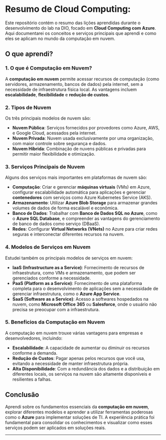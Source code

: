 # Resumo de Cloud Computing:

Este repositório contém o resumo das lições aprendidas durante o desenvolvimento do lab na DIO, focado em **Cloud Computing com Azure**. Aqui documentarei os conceitos e serviços principais que aprendi e como eles se aplicam no mundo da computação em nuvem.

## O que aprendi?

### 1. O que é Computação em Nuvem?
A **computação em nuvem** permite acessar recursos de computação (como servidores, armazenamento, bancos de dados) pela internet, sem a necessidade de infraestrutura física local. As vantagens incluem **escalabilidade**, **flexibilidade** e **redução de custos**.

### 2. Tipos de Nuvem
Os três principais modelos de nuvem são:

- **Nuvem Pública**: Serviços fornecidos por provedores como Azure, AWS, e Google Cloud, acessados pela internet.
- **Nuvem Privada**: Nuvem usada exclusivamente por uma organização, com maior controle sobre segurança e dados.
- **Nuvem Híbrida**: Combinação de nuvens públicas e privadas para permitir maior flexibilidade e otimização.

### 3. Serviços Principais de Nuvem
Alguns dos serviços mais importantes em plataformas de nuvem são:

- **Computação**: Criar e gerenciar **máquinas virtuais** (VMs) em Azure, configurar escalabilidade automática para aplicações e gerenciar **contenedores** com serviços como Azure Kubernetes Service (AKS).
- **Armazenamento**: Utilizar **Azure Blob Storage** para armazenar grandes volumes de dados de forma escalável e econômica.
- **Banco de Dados**: Trabalhar com **Banco de Dados SQL no Azure**, como o **Azure SQL Database**, e compreender as vantagens do gerenciamento de banco de dados como serviço (DBaaS).
- **Redes**: Configurar **Virtual Networks (VNets)** no Azure para criar redes seguras e interconectar diferentes recursos na nuvem.

### 4. Modelos de Serviços em Nuvem
Estudei também os principais modelos de serviços em nuvem:

- **IaaS (Infrastructure as a Service)**: Fornecimento de recursos de infraestrutura, como VMs e armazenamento, que podem ser gerenciados conforme a necessidade.
- **PaaS (Platform as a Service)**: Fornecimento de uma plataforma completa para o desenvolvimento de aplicações sem a necessidade de gerenciar infraestrutura, como o **Azure App Service**.
- **SaaS (Software as a Service)**: Acesso a softwares hospedados na nuvem, como **Microsoft Office 365** ou **Salesforce**, onde o usuário não precisa se preocupar com a infraestrutura.

### 5. Benefícios da Computação em Nuvem
A computação em nuvem trouxe várias vantagens para empresas e desenvolvedores, incluindo:

- **Escalabilidade**: A capacidade de aumentar ou diminuir os recursos conforme a demanda.
- **Redução de Custos**: Pagar apenas pelos recursos que você usa, evitando a necessidade de manter infraestrutura própria.
- **Alta Disponibilidade**: Com a redundância dos dados e a distribuição em diferentes locais, os serviços na nuvem são altamente disponíveis e resilientes a falhas.

## Conclusão
Aprendi sobre os fundamentos essenciais da **computação em nuvem**, explorar diferentes modelos e aprender a utilizar ferramentas poderosas como o **Azure** para implementar soluções de TI. A experiência prática foi fundamental para consolidar os conhecimentos e visualizar como esses serviços podem ser aplicados em soluções reais.

---
